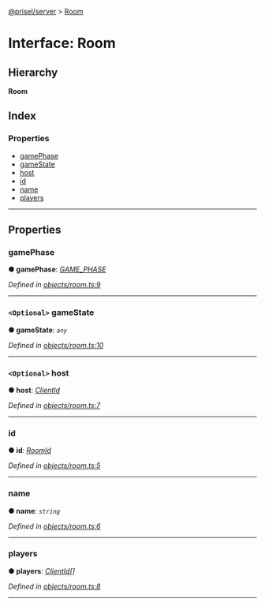 [@prisel/server](../README.md) > [Room](../interfaces/room.md)

# Interface: Room

## Hierarchy

**Room**

## Index

### Properties

* [gamePhase](room.md#gamephase)
* [gameState](room.md#gamestate)
* [host](room.md#host)
* [id](room.md#id)
* [name](room.md#name)
* [players](room.md#players)

---

## Properties

<a id="gamephase"></a>

###  gamePhase

**● gamePhase**: *[GAME_PHASE](../enums/game_phase.md)*

*Defined in [objects/room.ts:9](https://github.com/SeawolvesAtCali/prisel/blob/4f2b043/packages/server/objects/room.ts#L9)*

___
<a id="gamestate"></a>

### `<Optional>` gameState

**● gameState**: *`any`*

*Defined in [objects/room.ts:10](https://github.com/SeawolvesAtCali/prisel/blob/4f2b043/packages/server/objects/room.ts#L10)*

___
<a id="host"></a>

### `<Optional>` host

**● host**: *[ClientId](../#clientid)*

*Defined in [objects/room.ts:7](https://github.com/SeawolvesAtCali/prisel/blob/4f2b043/packages/server/objects/room.ts#L7)*

___
<a id="id"></a>

###  id

**● id**: *[RoomId](../#roomid)*

*Defined in [objects/room.ts:5](https://github.com/SeawolvesAtCali/prisel/blob/4f2b043/packages/server/objects/room.ts#L5)*

___
<a id="name"></a>

###  name

**● name**: *`string`*

*Defined in [objects/room.ts:6](https://github.com/SeawolvesAtCali/prisel/blob/4f2b043/packages/server/objects/room.ts#L6)*

___
<a id="players"></a>

###  players

**● players**: *[ClientId](../#clientid)[]*

*Defined in [objects/room.ts:8](https://github.com/SeawolvesAtCali/prisel/blob/4f2b043/packages/server/objects/room.ts#L8)*

___

